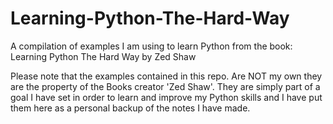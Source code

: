 # Learning-Python-The-Hard-Way
A compilation of examples I am using to learn Python from the book: Learning Python The Hard Way by Zed Shaw

Please note that the examples contained in this repo. Are NOT my own they are the property of the Books creator 'Zed Shaw'. They are simply part of a goal I have set in order to learn and improve my Python skills and I have put them here as a personal backup of the notes I have made.
